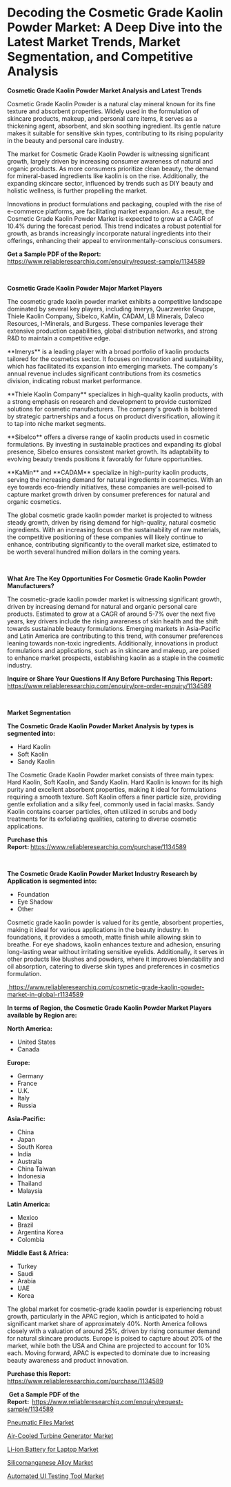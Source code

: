 <p><h1>Decoding the Cosmetic Grade Kaolin Powder Market: A Deep Dive into the Latest Market Trends, Market Segmentation, and Competitive Analysis</h1></p><p><strong>Cosmetic Grade Kaolin Powder Market Analysis and Latest Trends</strong></p>
<p><p>Cosmetic Grade Kaolin Powder is a natural clay mineral known for its fine texture and absorbent properties. Widely used in the formulation of skincare products, makeup, and personal care items, it serves as a thickening agent, absorbent, and skin soothing ingredient. Its gentle nature makes it suitable for sensitive skin types, contributing to its rising popularity in the beauty and personal care industry.</p><p>The market for Cosmetic Grade Kaolin Powder is witnessing significant growth, largely driven by increasing consumer awareness of natural and organic products. As more consumers prioritize clean beauty, the demand for mineral-based ingredients like kaolin is on the rise. Additionally, the expanding skincare sector, influenced by trends such as DIY beauty and holistic wellness, is further propelling the market. </p><p>Innovations in product formulations and packaging, coupled with the rise of e-commerce platforms, are facilitating market expansion. As a result, the Cosmetic Grade Kaolin Powder Market is expected to grow at a CAGR of 10.4% during the forecast period. This trend indicates a robust potential for growth, as brands increasingly incorporate natural ingredients into their offerings, enhancing their appeal to environmentally-conscious consumers.</p></p>
<p><strong>Get a Sample PDF of the Report:&nbsp;</strong> <a href="https://www.reliableresearchiq.com/enquiry/request-sample/1134589?utm_campaign=101&utm_medium=2&utm_source=Github&utm_content=ia&utm_term=08102024&utm_id=cosmetic-grade-kaolin-powder">https://www.reliableresearchiq.com/enquiry/request-sample/1134589</a></p>
<p>&nbsp;</p>
<p><strong>Cosmetic Grade Kaolin Powder Major Market Players</strong></p>
<p><p>The cosmetic grade kaolin powder market exhibits a competitive landscape dominated by several key players, including Imerys, Quarzwerke Gruppe, Thiele Kaolin Company, Sibelco, KaMin, CADAM, LB Minerals, Daleco Resources, I-Minerals, and Burgess. These companies leverage their extensive production capabilities, global distribution networks, and strong R&D to maintain a competitive edge.</p><p>**Imerys** is a leading player with a broad portfolio of kaolin products tailored for the cosmetics sector. It focuses on innovation and sustainability, which has facilitated its expansion into emerging markets. The company's annual revenue includes significant contributions from its cosmetics division, indicating robust market performance.</p><p>**Thiele Kaolin Company** specializes in high-quality kaolin products, with a strong emphasis on research and development to provide customized solutions for cosmetic manufacturers. The company's growth is bolstered by strategic partnerships and a focus on product diversification, allowing it to tap into niche market segments.</p><p>**Sibelco** offers a diverse range of kaolin products used in cosmetic formulations. By investing in sustainable practices and expanding its global presence, Sibelco ensures consistent market growth. Its adaptability to evolving beauty trends positions it favorably for future opportunities.</p><p>**KaMin** and **CADAM** specialize in high-purity kaolin products, serving the increasing demand for natural ingredients in cosmetics. With an eye towards eco-friendly initiatives, these companies are well-poised to capture market growth driven by consumer preferences for natural and organic cosmetics.</p><p>The global cosmetic grade kaolin powder market is projected to witness steady growth, driven by rising demand for high-quality, natural cosmetic ingredients. With an increasing focus on the sustainability of raw materials, the competitive positioning of these companies will likely continue to enhance, contributing significantly to the overall market size, estimated to be worth several hundred million dollars in the coming years.</p></p>
<p>&nbsp;</p>
<p><strong>What Are The Key Opportunities For Cosmetic Grade Kaolin Powder Manufacturers?</strong></p>
<p><p>The cosmetic-grade kaolin powder market is witnessing significant growth, driven by increasing demand for natural and organic personal care products. Estimated to grow at a CAGR of around 5-7% over the next five years, key drivers include the rising awareness of skin health and the shift towards sustainable beauty formulations. Emerging markets in Asia-Pacific and Latin America are contributing to this trend, with consumer preferences leaning towards non-toxic ingredients. Additionally, innovations in product formulations and applications, such as in skincare and makeup, are poised to enhance market prospects, establishing kaolin as a staple in the cosmetic industry.</p></p>
<p><strong>Inquire or Share Your Questions If Any Before Purchasing This Report:</strong> <a href="https://www.reliableresearchiq.com/enquiry/pre-order-enquiry/1134589?utm_campaign=101&utm_medium=2&utm_source=Github&utm_content=ia&utm_term=08102024&utm_id=cosmetic-grade-kaolin-powder">https://www.reliableresearchiq.com/enquiry/pre-order-enquiry/1134589</a></p>
<p>&nbsp;</p>
<p><strong>Market Segmentation</strong></p>
<p><strong>The Cosmetic Grade Kaolin Powder Market Analysis by types is segmented into:</strong></p>
<p><ul><li>Hard Kaolin</li><li>Soft Kaolin</li><li>Sandy Kaolin</li></ul></p>
<p><p>The Cosmetic Grade Kaolin Powder market consists of three main types: Hard Kaolin, Soft Kaolin, and Sandy Kaolin. Hard Kaolin is known for its high purity and excellent absorbent properties, making it ideal for formulations requiring a smooth texture. Soft Kaolin offers a finer particle size, providing gentle exfoliation and a silky feel, commonly used in facial masks. Sandy Kaolin contains coarser particles, often utilized in scrubs and body treatments for its exfoliating qualities, catering to diverse cosmetic applications.</p></p>
<p><strong>Purchase this Report:&nbsp;</strong><a href="https://www.reliableresearchiq.com/purchase/1134589?utm_campaign=101&utm_medium=2&utm_source=Github&utm_content=ia&utm_term=08102024&utm_id=cosmetic-grade-kaolin-powder">https://www.reliableresearchiq.com/purchase/1134589</a></p>
<p>&nbsp;</p>
<p><strong>The Cosmetic Grade Kaolin Powder Market Industry Research by Application is segmented into:</strong></p>
<p><ul><li>Foundation</li><li>Eye Shadow</li><li>Other</li></ul></p>
<p><p>Cosmetic grade kaolin powder is valued for its gentle, absorbent properties, making it ideal for various applications in the beauty industry. In foundations, it provides a smooth, matte finish while allowing skin to breathe. For eye shadows, kaolin enhances texture and adhesion, ensuring long-lasting wear without irritating sensitive eyelids. Additionally, it serves in other products like blushes and powders, where it improves blendability and oil absorption, catering to diverse skin types and preferences in cosmetics formulation.</p></p>
<p><a href="https://www.reliableresearchiq.com/cosmetic-grade-kaolin-powder-market-in-global-r1134589?utm_campaign=101&utm_medium=2&utm_source=Github&utm_content=ia&utm_term=08102024&utm_id=cosmetic-grade-kaolin-powder">&nbsp;https://www.reliableresearchiq.com/cosmetic-grade-kaolin-powder-market-in-global-r1134589</a></p>
<p><strong>In terms of Region, the Cosmetic Grade Kaolin Powder Market Players available by Region are:</strong></p>
<p>
    <p> <strong> North America: </strong>
        <ul>
            <li>United States</li>
            <li>Canada</li>
        </ul>
        </p> 
    <p> <strong> Europe: </strong>
        <ul>
            <li>Germany</li>
            <li>France</li>
            <li>U.K.</li>
            <li>Italy</li>
            <li>Russia</li>
        </ul>
        </p> 
    <p> <strong> Asia-Pacific: </strong>
        <ul>
            <li>China</li>
            <li>Japan</li>
            <li>South Korea</li>
            <li>India</li>
            <li>Australia</li>
            <li>China Taiwan</li>
            <li>Indonesia</li>
            <li>Thailand</li>
            <li>Malaysia</li>
        </ul>
        </p> 
    <p> <strong> Latin America: </strong>
        <ul>
            <li>Mexico</li>
            <li>Brazil</li>
            <li>Argentina Korea</li>
            <li>Colombia</li>
        </ul>
        </p> 
    <p> <strong> Middle East & Africa: </strong>
        <ul>
            <li>Turkey</li>
            <li>Saudi</li>
            <li>Arabia</li>
            <li>UAE</li>
            <li>Korea</li>
        </ul>
    </p>
    </p>
<p><p>The global market for cosmetic-grade kaolin powder is experiencing robust growth, particularly in the APAC region, which is anticipated to hold a significant market share of approximately 40%. North America follows closely with a valuation of around 25%, driven by rising consumer demand for natural skincare products. Europe is poised to capture about 20% of the market, while both the USA and China are projected to account for 10% each. Moving forward, APAC is expected to dominate due to increasing beauty awareness and product innovation.</p></p>
<p><strong>Purchase this Report: </strong><a href="https://www.reliableresearchiq.com/purchase/1134589?utm_campaign=101&utm_medium=2&utm_source=Github&utm_content=ia&utm_term=08102024&utm_id=cosmetic-grade-kaolin-powder">https://www.reliableresearchiq.com/purchase/1134589</a></p>
<p>&nbsp;<strong>Get a Sample PDF of the Report:&nbsp;&nbsp;</strong><a href="https://www.reliableresearchiq.com/enquiry/request-sample/1134589?utm_campaign=101&utm_medium=2&utm_source=Github&utm_content=ia&utm_term=08102024&utm_id=cosmetic-grade-kaolin-powder">https://www.reliableresearchiq.com/enquiry/request-sample/1134589</a></p>
<p><strong></strong></p>
<p><p><a href="https://www.linkedin.com/pulse/pneumatic-files-market-velocity-68-cagr-trajectory-2024-2031-bb0cf?utm_campaign=101&utm_medium=2&utm_source=Github&utm_content=ia&utm_term=08102024&utm_id=cosmetic-grade-kaolin-powder">Pneumatic Files Market</a></p><p><a href="https://issuu.com/reportprime-2/docs/air-cooled-turbine-generator-market_cca5838297210b?utm_campaign=101&utm_medium=2&utm_source=Github&utm_content=ia&utm_term=08102024&utm_id=cosmetic-grade-kaolin-powder">Air-Cooled Turbine Generator Market</a></p><p><a href="https://issuu.com/reportprime-2/docs/li-ion-battery-for-laptop-market-si_3074c00faf4cb8?utm_campaign=101&utm_medium=2&utm_source=Github&utm_content=ia&utm_term=08102024&utm_id=cosmetic-grade-kaolin-powder">Li-ion Battery for Laptop Market</a></p><p><a href="https://github.com/Armeladukagjini693/Market-Research-Report-List-1/blob/main/silicomanganese-alloy-market.md?utm_campaign=101&utm_medium=2&utm_source=Github&utm_content=ia&utm_term=08102024&utm_id=cosmetic-grade-kaolin-powder">Silicomanganese Alloy Market</a></p><p><a href="https://www.linkedin.com/pulse/automated-ui-testing-tool-market-outlook-current-assessment-hhrsf?utm_campaign=101&utm_medium=2&utm_source=Github&utm_content=ia&utm_term=08102024&utm_id=cosmetic-grade-kaolin-powder">Automated UI Testing Tool Market</a></p></p>